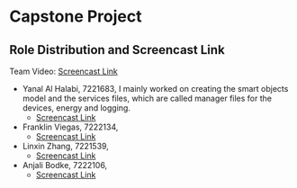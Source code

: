 # Capstone Project

## Role Distribution and Screencast Link
Team Video: [Screencast Link]()

- Yanal Al Halabi, 7221683, I mainly worked on creating the smart objects model and the services files, which are called manager files for the devices, energy and logging.
  - [Screencast Link](https://drive.google.com/file/d/1ydW5mHmar-C1nnsyYnvCnSwqNU0kzDnB/view?usp=sharing)
- Franklin Viegas, 7222134, 
  - [Screencast Link]()
- Linxin Zhang, 7221539, 
  - [Screencast Link]()
- Anjali Bodke, 7222106, 
  - [Screencast Link]()
